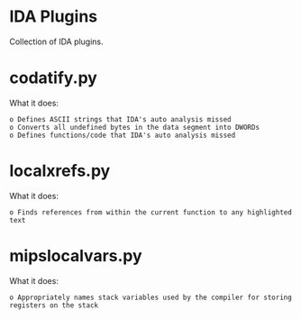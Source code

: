 IDA Plugins
===

Collection of IDA plugins.

codatify.py
===

What it does: 

	o Defines ASCII strings that IDA's auto analysis missed
	o Converts all undefined bytes in the data segment into DWORDs
	o Defines functions/code that IDA's auto analysis missed

localxrefs.py
===

What it does:

	o Finds references from within the current function to any highlighted text

mipslocalvars.py
===

What it does:

	o Appropriately names stack variables used by the compiler for storing registers on the stack

